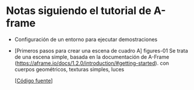 # Notas siguiendo el tutorial de  A-frame




* Configuración de un entorno para ejecutar demostraciones 

* [Primeros pasos para crear una escena de cuadro A] figures-01
  Se trata de una escena simple, basada en la documentación de A-Frame (https://aframe.io/docs/1.2.0/introduction/#getting-started).
  con cuerpos geométricos, texturas simples, luces
  
  [[Código fuente](https://github.com/jgbarah/aframe-playground/tree/master/figures-01)]
